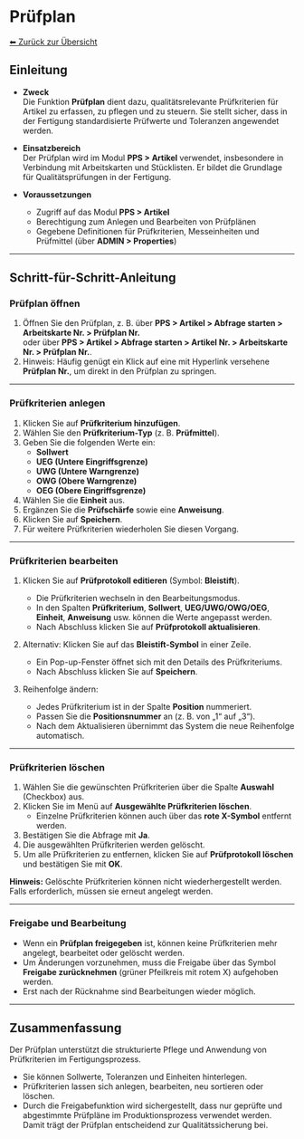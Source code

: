 # Prüfplan
[⬅ Zurück zur Übersicht](../index.md)
## Einleitung

- **Zweck**  
  Die Funktion **Prüfplan** dient dazu, qualitätsrelevante Prüfkriterien für Artikel zu erfassen, zu pflegen und zu steuern. Sie stellt sicher, dass in der Fertigung standardisierte Prüfwerte und Toleranzen angewendet werden.  

- **Einsatzbereich**  
  Der Prüfplan wird im Modul **PPS > Artikel** verwendet, insbesondere in Verbindung mit Arbeitskarten und Stücklisten. Er bildet die Grundlage für Qualitätsprüfungen in der Fertigung.  

- **Voraussetzungen**  
  - Zugriff auf das Modul **PPS > Artikel**  
  - Berechtigung zum Anlegen und Bearbeiten von Prüfplänen  
  - Gegebene Definitionen für Prüfkriterien, Messeinheiten und Prüfmittel (über **ADMIN > Properties**)  

---

## Schritt-für-Schritt-Anleitung

### Prüfplan öffnen

1. Öffnen Sie den Prüfplan, z. B. über **PPS > Artikel > Abfrage starten > Arbeitskarte Nr. > Prüfplan Nr.**  
   oder über **PPS > Artikel > Abfrage starten > Artikel Nr. > Arbeitskarte Nr. > Prüfplan Nr.**.  
2. Hinweis: Häufig genügt ein Klick auf eine mit Hyperlink versehene **Prüfplan Nr.**, um direkt in den Prüfplan zu springen.  

---

### Prüfkriterien anlegen

1. Klicken Sie auf **Prüfkriterium hinzufügen**.  
2. Wählen Sie den **Prüfkriterium-Typ** (z. B. **Prüfmittel**).  
3. Geben Sie die folgenden Werte ein:  
   - **Sollwert**  
   - **UEG (Untere Eingriffsgrenze)**  
   - **UWG (Untere Warngrenze)**  
   - **OWG (Obere Warngrenze)**  
   - **OEG (Obere Eingriffsgrenze)**  
4. Wählen Sie die **Einheit** aus.  
5. Ergänzen Sie die **Prüfschärfe** sowie eine **Anweisung**.  
6. Klicken Sie auf **Speichern**.  
7. Für weitere Prüfkriterien wiederholen Sie diesen Vorgang.  

---

### Prüfkriterien bearbeiten

1. Klicken Sie auf **Prüfprotokoll editieren** (Symbol: **Bleistift**).  
   - Die Prüfkriterien wechseln in den Bearbeitungsmodus.  
   - In den Spalten **Prüfkriterium**, **Sollwert**, **UEG/UWG/OWG/OEG**, **Einheit**, **Anweisung** usw. können die Werte angepasst werden.  
   - Nach Abschluss klicken Sie auf **Prüfprotokoll aktualisieren**.  

2. Alternativ: Klicken Sie auf das **Bleistift-Symbol** in einer Zeile.  
   - Ein Pop-up-Fenster öffnet sich mit den Details des Prüfkriteriums.  
   - Nach Abschluss klicken Sie auf **Speichern**.  

3. Reihenfolge ändern:  
   - Jedes Prüfkriterium ist in der Spalte **Position** nummeriert.  
   - Passen Sie die **Positionsnummer** an (z. B. von „1“ auf „3“).  
   - Nach dem Aktualisieren übernimmt das System die neue Reihenfolge automatisch.  

---

### Prüfkriterien löschen

1. Wählen Sie die gewünschten Prüfkriterien über die Spalte **Auswahl** (Checkbox) aus.  
2. Klicken Sie im Menü auf **Ausgewählte Prüfkriterien löschen**.  
   - Einzelne Prüfkriterien können auch über das **rote X-Symbol** entfernt werden.  
3. Bestätigen Sie die Abfrage mit **Ja**.  
4. Die ausgewählten Prüfkriterien werden gelöscht.  
5. Um alle Prüfkriterien zu entfernen, klicken Sie auf **Prüfprotokoll löschen** und bestätigen Sie mit **OK**.  

**Hinweis:** Gelöschte Prüfkriterien können nicht wiederhergestellt werden. Falls erforderlich, müssen sie erneut angelegt werden.  

---

### Freigabe und Bearbeitung

- Wenn ein **Prüfplan freigegeben** ist, können keine Prüfkriterien mehr angelegt, bearbeitet oder gelöscht werden.  
- Um Änderungen vorzunehmen, muss die Freigabe über das Symbol **Freigabe zurücknehmen** (grüner Pfeilkreis mit rotem X) aufgehoben werden.  
- Erst nach der Rücknahme sind Bearbeitungen wieder möglich.  

---

## Zusammenfassung

Der Prüfplan unterstützt die strukturierte Pflege und Anwendung von Prüfkriterien im Fertigungsprozess.  
- Sie können Sollwerte, Toleranzen und Einheiten hinterlegen.  
- Prüfkriterien lassen sich anlegen, bearbeiten, neu sortieren oder löschen.  
- Durch die Freigabefunktion wird sichergestellt, dass nur geprüfte und abgestimmte Prüfpläne im Produktionsprozess verwendet werden.  
Damit trägt der Prüfplan entscheidend zur Qualitätssicherung bei.  